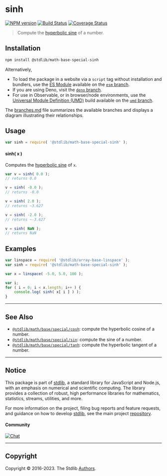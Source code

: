 <!--

@license Apache-2.0

Copyright (c) 2018 The Stdlib Authors.

Licensed under the Apache License, Version 2.0 (the "License");
you may not use this file except in compliance with the License.
You may obtain a copy of the License at

   http://www.apache.org/licenses/LICENSE-2.0

Unless required by applicable law or agreed to in writing, software
distributed under the License is distributed on an "AS IS" BASIS,
WITHOUT WARRANTIES OR CONDITIONS OF ANY KIND, either express or implied.
See the License for the specific language governing permissions and
limitations under the License.

-->

# sinh

[![NPM version][npm-image]][npm-url] [![Build Status][test-image]][test-url] [![Coverage Status][coverage-image]][coverage-url] <!-- [![dependencies][dependencies-image]][dependencies-url] -->

> Compute the [hyperbolic sine][hyperbolic-sine] of a number.

<section class="installation">

## Installation

```bash
npm install @stdlib/math-base-special-sinh
```

Alternatively,

-   To load the package in a website via a `script` tag without installation and bundlers, use the [ES Module][es-module] available on the [`esm` branch][esm-url].
-   If you are using Deno, visit the [`deno` branch][deno-url].
-   For use in Observable, or in browser/node environments, use the [Universal Module Definition (UMD)][umd] build available on the [`umd` branch][umd-url].

The [branches.md][branches-url] file summarizes the available branches and displays a diagram illustrating their relationships.

</section>

<section class="usage">

## Usage

```javascript
var sinh = require( '@stdlib/math-base-special-sinh' );
```

#### sinh( x )

Computes the [hyperbolic sine][hyperbolic-sine] of `x`.

```javascript
var v = sinh( 0.0 );
// returns 0.0

v = sinh( -0.0 );
// returns -0.0

v = sinh( 2.0 );
// returns ~3.627

v = sinh( -2.0 );
// returns ~-3.627

v = sinh( NaN );
// returns NaN
```

</section>

<!-- /.usage -->

<section class="examples">

## Examples

<!-- eslint no-undef: "error" -->

```javascript
var linspace = require( '@stdlib/array-base-linspace' );
var sinh = require( '@stdlib/math-base-special-sinh' );

var x = linspace( -5.0, 5.0, 100 );

var i;
for ( i = 0; i < x.length; i++ ) {
    console.log( sinh( x[ i ] ) );
}
```

</section>

<!-- /.examples -->

<!-- Section for related `stdlib` packages. Do not manually edit this section, as it is automatically populated. -->

<section class="related">

* * *

## See Also

-   <span class="package-name">[`@stdlib/math/base/special/cosh`][@stdlib/math/base/special/cosh]</span><span class="delimiter">: </span><span class="description">compute the hyperbolic cosine of a number.</span>
-   <span class="package-name">[`@stdlib/math/base/special/sin`][@stdlib/math/base/special/sin]</span><span class="delimiter">: </span><span class="description">compute the sine of a number.</span>
-   <span class="package-name">[`@stdlib/math/base/special/tanh`][@stdlib/math/base/special/tanh]</span><span class="delimiter">: </span><span class="description">compute the hyperbolic tangent of a number.</span>

</section>

<!-- /.related -->

<!-- Section for all links. Make sure to keep an empty line after the `section` element and another before the `/section` close. -->


<section class="main-repo" >

* * *

## Notice

This package is part of [stdlib][stdlib], a standard library for JavaScript and Node.js, with an emphasis on numerical and scientific computing. The library provides a collection of robust, high performance libraries for mathematics, statistics, streams, utilities, and more.

For more information on the project, filing bug reports and feature requests, and guidance on how to develop [stdlib][stdlib], see the main project [repository][stdlib].

#### Community

[![Chat][chat-image]][chat-url]

---

## Copyright

Copyright &copy; 2016-2023. The Stdlib [Authors][stdlib-authors].

</section>

<!-- /.stdlib -->

<!-- Section for all links. Make sure to keep an empty line after the `section` element and another before the `/section` close. -->

<section class="links">

[npm-image]: http://img.shields.io/npm/v/@stdlib/math-base-special-sinh.svg
[npm-url]: https://npmjs.org/package/@stdlib/math-base-special-sinh

[test-image]: https://github.com/stdlib-js/math-base-special-sinh/actions/workflows/test.yml/badge.svg?branch=main
[test-url]: https://github.com/stdlib-js/math-base-special-sinh/actions/workflows/test.yml?query=branch:main

[coverage-image]: https://img.shields.io/codecov/c/github/stdlib-js/math-base-special-sinh/main.svg
[coverage-url]: https://codecov.io/github/stdlib-js/math-base-special-sinh?branch=main

<!--

[dependencies-image]: https://img.shields.io/david/stdlib-js/math-base-special-sinh.svg
[dependencies-url]: https://david-dm.org/stdlib-js/math-base-special-sinh/main

-->

[chat-image]: https://img.shields.io/gitter/room/stdlib-js/stdlib.svg
[chat-url]: https://gitter.im/stdlib-js/stdlib/

[stdlib]: https://github.com/stdlib-js/stdlib

[stdlib-authors]: https://github.com/stdlib-js/stdlib/graphs/contributors

[umd]: https://github.com/umdjs/umd
[es-module]: https://developer.mozilla.org/en-US/docs/Web/JavaScript/Guide/Modules

[deno-url]: https://github.com/stdlib-js/math-base-special-sinh/tree/deno
[umd-url]: https://github.com/stdlib-js/math-base-special-sinh/tree/umd
[esm-url]: https://github.com/stdlib-js/math-base-special-sinh/tree/esm
[branches-url]: https://github.com/stdlib-js/math-base-special-sinh/blob/main/branches.md

[hyperbolic-sine]: http://mathworld.wolfram.com/HyperbolicSine.html

<!-- <related-links> -->

[@stdlib/math/base/special/cosh]: https://github.com/stdlib-js/math-base-special-cosh

[@stdlib/math/base/special/sin]: https://github.com/stdlib-js/math-base-special-sin

[@stdlib/math/base/special/tanh]: https://github.com/stdlib-js/math-base-special-tanh

<!-- </related-links> -->

</section>

<!-- /.links -->

